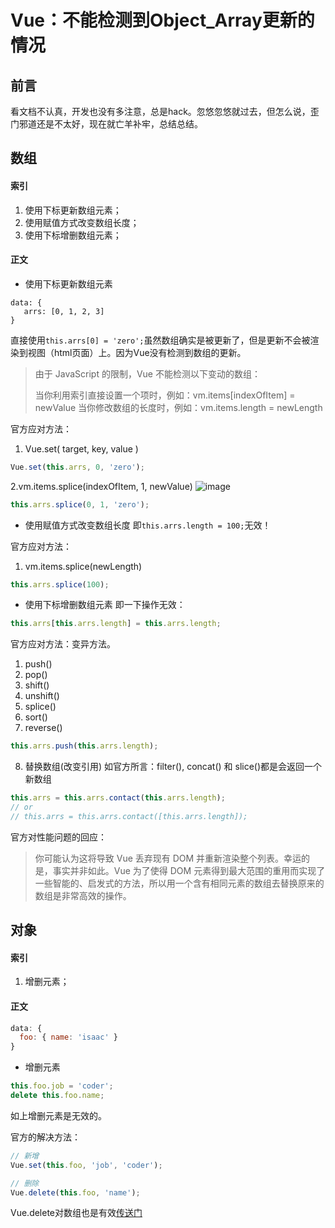 # Vue：不能检测到Object_Array更新的情况

## 前言
看文档不认真，开发也没有多注意，总是hack。忽悠忽悠就过去，但怎么说，歪门邪道还是不太好，现在就亡羊补牢，总结总结。

## 数组
#### 索引
1. 使用下标更新数组元素；
2. 使用赋值方式改变数组长度；
3. 使用下标增删数组元素；

#### 正文
- 使用下标更新数组元素
```
data: {
   arrs: [0, 1, 2, 3]
}
```
直接使用`this.arrs[0] = 'zero';`虽然数组确实是被更新了，但是更新不会被渲染到视图（html页面）上。因为Vue没有检测到数组的更新。
>由于 JavaScript 的限制，Vue 不能检测以下变动的数组：
>
>当你利用索引直接设置一个项时，例如：vm.items[indexOfItem] = newValue
>当你修改数组的长度时，例如：vm.items.length = newLength

官方应对方法：

1. Vue.set( target, key, value )
```js
Vue.set(this.arrs, 0, 'zero');
```
2.vm.items.splice(indexOfItem, 1, newValue)
![image](https://user-images.githubusercontent.com/25907273/41549212-adabf358-7357-11e8-8ca2-7e59e3e6cbb5.png)

```js
this.arrs.splice(0, 1, 'zero');
```

- 使用赋值方式改变数组长度
即`this.arrs.length = 100;`无效！

官方应对方法：

1. vm.items.splice(newLength)
```js
this.arrs.splice(100);
```

- 使用下标增删数组元素
即一下操作无效：
```js
this.arrs[this.arrs.length] = this.arrs.length;
```
官方应对方法：变异方法。
1. push()
2. pop()
3. shift()
4. unshift()
5. splice()
6. sort()
7. reverse()
```js
this.arrs.push(this.arrs.length);
```
8. 替换数组(改变引用)
如官方所言：filter(), concat() 和 slice()都是会返回一个新数组
```js
this.arrs = this.arrs.contact(this.arrs.length);
// or
// this.arrs = this.arrs.contact([this.arrs.length]);
```
官方对性能问题的回应：
>你可能认为这将导致 Vue 丢弃现有 DOM 并重新渲染整个列表。幸运的是，事实并非如此。Vue 为了使得 DOM 元素得到最大范围的重用而实现了一些智能的、启发式的方法，所以用一个含有相同元素的数组去替换原来的数组是非常高效的操作。

## 对象
#### 索引
1. 增删元素；

#### 正文
```js
data: {
  foo: { name: 'isaac' }
}
```
- 增删元素
```js
this.foo.job = 'coder';
delete this.foo.name;
```
如上增删元素是无效的。

官方的解决方法：
```js
// 新增
Vue.set(this.foo, 'job', 'coder');

// 删除
Vue.delete(this.foo, 'name');
```
Vue.delete对数组也是有效[传送门](https://cn.vuejs.org/v2/api/#Vue-delete)
